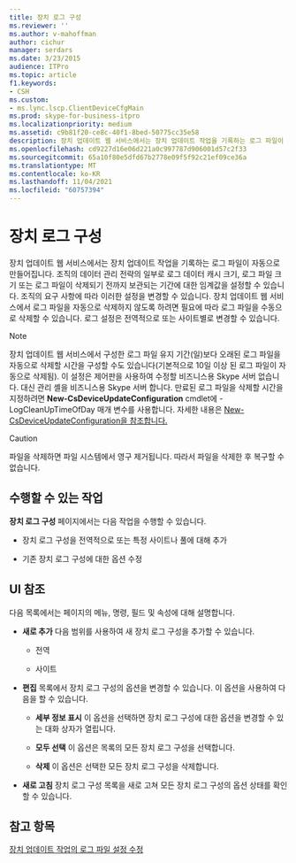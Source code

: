 ```yaml
---
title: 장치 로그 구성
ms.reviewer: ''
ms.author: v-mahoffman
author: cichur
manager: serdars
ms.date: 3/23/2015
audience: ITPro
ms.topic: article
f1.keywords:
- CSH
ms.custom:
- ms.lync.lscp.ClientDeviceCfgMain
ms.prod: skype-for-business-itpro
ms.localizationpriority: medium
ms.assetid: c9b81f20-ce8c-40f1-8bed-50775cc35e58
description: 장치 업데이트 웹 서비스에서는 장치 업데이트 작업을 기록하는 로그 파일이 자동으로 만들어집니다. 조직의 데이터 관리 전략의 일부로 로그 데이터 캐시 크기, 로그 파일 크기 또는 로그 파일이 삭제되기 전까지 보관되는 기간에 대한 임계값을 설정할 수 있습니다. 조직의 요구 사항에 따라 이러한 설정을 변경할 수 있습니다. 장치 업데이트 웹 서비스에서 로그 파일을 자동으로 삭제하지 않도록 하려면 필요에 따라 로그 파일을 수동으로 삭제할 수 있습니다. 로그 설정은 전역적으로 또는 사이트별로 변경할 수 있습니다.
ms.openlocfilehash: cd9227d16e06d221a0c997787d906001d57c2f33
ms.sourcegitcommit: 65a10f80e5dfd67b2778e09f5f92c21ef09ce36a
ms.translationtype: MT
ms.contentlocale: ko-KR
ms.lasthandoff: 11/04/2021
ms.locfileid: "60757394"
---
```

# <a name="device-log-configuration"></a>장치 로그 구성

장치 업데이트 웹 서비스에서는 장치 업데이트 작업을 기록하는 로그 파일이 자동으로 만들어집니다. 조직의 데이터 관리 전략의 일부로 로그 데이터 캐시 크기, 로그 파일 크기 또는 로그 파일이 삭제되기 전까지 보관되는 기간에 대한 임계값을 설정할 수 있습니다. 조직의 요구 사항에 따라 이러한 설정을 변경할 수 있습니다. 장치 업데이트 웹 서비스에서 로그 파일을 자동으로 삭제하지 않도록 하려면 필요에 따라 로그 파일을 수동으로 삭제할 수 있습니다. 로그 설정은 전역적으로 또는 사이트별로 변경할 수 있습니다.

> [!NOTE]
> 장치 업데이트 웹 서비스에서 구성한 로그 파일 유지 기간(일)보다 오래된 로그 파일을 자동으로 삭제할 시간을 구성할 수도 있습니다(기본적으로 10일 이상 된 로그 파일이 자동으로 삭제됨). 이 설정은 제어판을 사용하여 수정할 비즈니스용 Skype 서버 없습니다. 대신 관리 셸을 비즈니스용 Skype 서버 합니다. 만료된 로그 파일을 삭제할 시간을 지정하려면 **New-CsDeviceUpdateConfiguration** cmdlet에 -LogCleanUpTimeOfDay 매개 변수를 사용합니다. 자세한 내용은 [New-CsDeviceUpdateConfiguration을 참조합니다.](/powershell/module/skype/new-csdeviceupdateconfiguration?view=skype-ps)

> [!CAUTION]
> 파일을 삭제하면 파일 시스템에서 영구 제거됩니다. 따라서 파일을 삭제한 후 복구할 수 없습니다.

## <a name="tasks-you-can-perform"></a>수행할 수 있는 작업

**장치 로그 구성** 페이지에서는 다음 작업을 수행할 수 있습니다.

- 장치 로그 구성을 전역적으로 또는 특정 사이트나 풀에 대해 추가

- 기존 장치 로그 구성에 대한 옵션 수정

## <a name="ui-reference"></a>UI 참조

다음 목록에서는 페이지의 메뉴, 명령, 필드 및 속성에 대해 설명합니다.

- **새로 추가** 다음 범위를 사용하여 새 장치 로그 구성을 추가할 수 있습니다.

  - 전역

  - 사이트

- **편집** 목록에서 장치 로그 구성의 옵션을 변경할 수 있습니다. 이 옵션을 사용하여 다음을 할 수 있습니다.

  - **세부 정보 표시** 이 옵션을 선택하면 장치 로그 구성에 대한 옵션을 변경할 수 있는 대화 상자가 열립니다.

  - **모두 선택** 이 옵션은 목록의 모든 장치 로그 구성을 선택합니다.

  - **삭제** 이 옵션은 선택한 모든 장치 로그 구성을 삭제합니다.

- **새로 고침** 장치 로그 구성 목록을 새로 고쳐 모든 장치 로그 구성의 옵션 상태를 확인할 수 있습니다.

## <a name="see-also"></a>참고 항목

[장치 업데이트 작업의 로그 파일 설정 수정](/previous-versions/office/lync-server-2013/lync-server-2013-modify-settings-for-device-update-log-files)